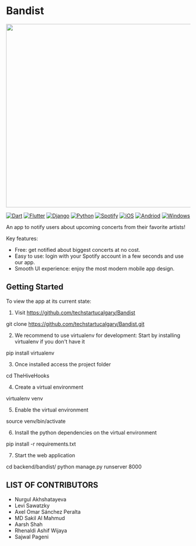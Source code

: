 # Bandist

<img src="https://user-images.githubusercontent.com/79397892/216474788-c0195db8-dbf9-4822-a12e-65bbb6c3d382.png" width="700" height="500">

<a href="">![Dart](https://img.shields.io/badge/Dart-0175C2.svg?style=for-the-badge&logo=Dart&logoColor=white)</a>
<a href="">![Flutter](https://img.shields.io/badge/Flutter-02569B.svg?style=for-the-badge&logo=Flutter&logoColor=white)</a>
<a href="">![Django](https://img.shields.io/badge/Django-092E20.svg?style=for-the-badge&logo=Django&logoColor=white)</a>
<a href="">![Python](https://img.shields.io/badge/Python-3776AB.svg?style=for-the-badge&logo=Python&logoColor=white)</a>
<a href="">![Spotify](https://img.shields.io/badge/Spotify-1DB954.svg?style=for-the-badge&logo=Spotify&logoColor=white)</a>
<a href="">![iOS](https://img.shields.io/badge/iOS-000000.svg?style=for-the-badge&logo=iOS&logoColor=white)</a>
<a href="">![Andriod](https://img.shields.io/badge/Android-3DDC84.svg?style=for-the-badge&logo=Android&logoColor=white)</a>
<a href="">![Windows](https://img.shields.io/badge/Windows-0078D6.svg?style=for-the-badge&logo=Windows&logoColor=white)</a>

An app to notify users about upcoming concerts from their favorite artists!

Key features:

- Free: get notified about biggest concerts at no cost.
- Easy to use: login with your Spotify account in a few seconds and use our app.
- Smooth UI experience: enjoy the most modern mobile app design.

## Getting Started

To view the app at its current state:

1. Visit https://github.com/techstartucalgary/Bandist

git clone https://github.com/techstartucalgary/Bandist.git

2. We recommend to use virtualenv for development:
   Start by installing virtualenv if you don't have it
   
pip install virtualenv

3. Once installed access the project folder

cd TheHiveHooks

4. Create a virtual environment

virtualenv venv

5. Enable the virtual environment

source venv/bin/activate

6. Install the python dependencies on the virtual environment

pip install -r requirements.txt

7. Start the web application

cd backend/bandist/
python manage.py runserver 8000


## LIST OF CONTRIBUTORS

- Nurgul Akhshatayeva
- Levi Sawatzky
- Axel Omar Sánchez Peralta
- MD Sakil Al Mahmud
- Aarsh Shah
- Rhenaldi Ashif Wijaya
- Sajwal Pageni
